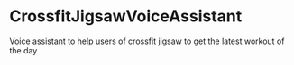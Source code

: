 # CrossfitJigsawVoiceAssistant
Voice assistant to help users of crossfit jigsaw to get the latest workout of the day
